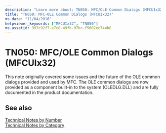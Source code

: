 ```yaml
---
description: "Learn more about: TN050: MFC/OLE Common Dialogs (MFCUIx32)"
title: "TN050: MFC-OLE Common Dialogs (MFCUIx32)"
ms.date: "11/04/2016"
helpviewer_keywords: ["MFCUIx32", "TN050"]
ms.assetid: 397c92f7-e7c8-49fb-97bc-f5602ec744b8
---
```

# TN050: MFC/OLE Common Dialogs (MFCUIx32)

This note originally covered some issues and the future of the OLE common dialogs provided and used by MFC. The OLE common dialogs are now provided as a component built-in to the system (OLEDLG.DLL) and are fully documented in the product documentation.

## See also

[Technical Notes by Number](../mfc/technical-notes-by-number.md)<br/>
[Technical Notes by Category](../mfc/technical-notes-by-category.md)
